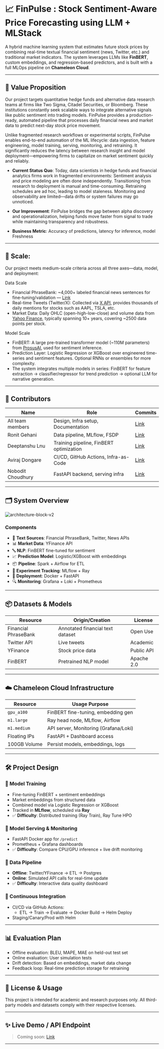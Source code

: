 # 📈 FinPulse : Stock Sentiment-Aware Price Forecasting using LLM + MLStack

A hybrid machine learning system that estimates future stock prices by combining real-time textual financial sentiment (news, Twitter, etc.) and traditional market indicators. The system leverages LLMs like **FinBERT**, custom embeddings, and regression-based predictors, and is built with a full MLOps pipeline on **Chameleon Cloud**.

---

## 🧠 Value Proposition

Our project targets quantitative hedge funds and alternative data research teams at firms like Two Sigma, Citadel Securities, or Bloomberg. These institutions constantly seek scalable ways to integrate alternative signals like public sentiment into trading models. FinPulse provides a production-ready, automated pipeline that processes daily financial news and market data to predict next-day stock price movement.

Unlike fragmented research workflows or experimental scripts, FinPulse enables end-to-end automation of the ML lifecycle: data ingestion, feature engineering, model training, serving, monitoring, and retraining. It significantly reduces the latency between research insight and model deployment—empowering firms to capitalize on market sentiment quickly and reliably.

- **Current Status Quo**: Today, data scientists in hedge funds and financial analytics firms work in fragmented environments:
Sentiment analysis and price modeling are often done independently.
Transitioning from research to deployment is manual and time-consuming.
Retraining schedules are ad hoc, leading to model staleness.
Monitoring and observability are limited—data drifts or system failures may go unnoticed.

- **Our Improvement**: FinPulse bridges the gap between alpha discovery and operationalization, helping funds move faster from signal to trade while maintaining transparency and robustness.
- **Business Metric**: Accuracy of predictions, latency for inference, model Freshness

---
##  📐 Scale:

Our project meets medium-scale criteria across all three axes—data, model, and deployment:

Data Scale

  - Financial PhraseBank: ~4,000+ labeled financial news sentences for fine-tuning/validation — [Link](https://huggingface.co/datasets/takala/financial_phrasebank)
  - Real-time Tweets (Twitter/X): Collected via [X API](https://developer.x.com/en/docs/x-api), provides thousands of daily mentions for stocks such as AAPL, TSLA, etc.
  - Market Data: Daily OHLC (open-high-low-close) and volume data from [Yahoo Finance](https://finance.yahoo.com/), typically spanning 10+ years, covering ~2500 data points per stock.
  
Model Scale

  - FinBERT: A large pre-trained transformer model (~110M parameters) from [ProsusAI](https://huggingface.co/ProsusAI/finbert), used for sentiment inference.
  - Prediction Layer: Logistic Regression or XGBoost over engineered time-series and sentiment features. Optional RNNs or ensembles for more complexity.
  - The system integrates multiple models in series: FinBERT for feature extraction → classifier/regressor for trend prediction → optional LLM for narrative generation.

---

## 👥 Contributors

| Name               | Role                                        | Commits |
|--------------------|---------------------------------------------|---------|
| All team members   | Design, Infra setup, Documentation          | [Link](#) |
| Ronit Gehani       | Data pipeline, MLflow, FSDP                 | [Link](#) |
| Deeptanshu Lnu     | Training pipeline, FinBERT optimization     | [Link](#) |
| Aviraj Dongare     | CI/CD, GitHub Actions, Infra-as-Code        | [Link](#) |
| Nobodit Choudhury  | FastAPI backend, serving infra              | [Link](https://github.com/DotBion/fluffy-fishstick/commits/main/?author=DotBion) |


---

## 🗂 System Overview

![architecture-block-v2](https://github.com/user-attachments/assets/0690acc0-020f-430c-aff8-65fd312ad57d)


### Components

- 📰 **Text Sources**: Financial PhraseBank, Twitter, News APIs
- 📊 **Market Data**: YFinance API
- 🔤 **NLP**: FinBERT fine-tuned for sentiment
- 📈 **Prediction Model**: Logistic/XGBoost with embeddings
- 📦 **Pipeline**: Spark + Airflow for ETL
- 🧪 **Experiment Tracking**: MLflow + Ray
- 🚀 **Deployment**: Docker + FastAPI
- 🔍 **Monitoring**: Grafana + Loki + Prometheus

---

## 📦 Datasets & Models

| Resource             | Origin/Creation                    | License |
|----------------------|-------------------------------------|---------|
| Financial PhraseBank | Annotated financial text dataset    | Open Use |
| Twitter API          | Live tweets                        | Academic |
| YFinance             | Stock price data                   | Public API |
| FinBERT              | Pretrained NLP model               | Apache 2.0 |

---

## ☁️ Chameleon Cloud Infrastructure

| Resource       | Usage Purpose                          |
|----------------|-----------------------------------------|
| `gpu_a100`     | FinBERT fine-tuning, embedding gen      |
| `m1.large`     | Ray head node, MLflow, Airflow          |
| `m1.medium`    | API server, Monitoring (Grafana/Loki)   |
| Floating IPs   | FastAPI + Dashboard access              |
| 100GB Volume   | Persist models, embeddings, logs        |

---

## 🛠️ Project Design

### 🧠 Model Training

- Fine-tuning FinBERT + sentiment embeddings
- Market embeddings from structured data
- Combined model via Logistic Regression or XGBoost
- Tracked in **MLflow**, scheduled via **Ray**
- ✅ **Difficulty**: Distributed training (Ray Train), Ray Tune HPO

### 🚀 Model Serving & Monitoring

- FastAPI Docker app for `/predict`
- Prometheus + Grafana dashboards
- ✅ **Difficulty**: Compare CPU/GPU inference + live drift monitoring

### 🔄 Data Pipeline

- **Offline**: Twitter/YFinance → ETL → Postgres
- **Online**: Simulated API calls for real-time update
- ✅ **Difficulty**: Interactive data quality dashboard

### 🔁 Continuous Integration

- CI/CD via GitHub Actions:
  - ETL → Train → Evaluate → Docker Build → Helm Deploy
- Staging/Canary/Prod with Helm
  

---

## 📊 Evaluation Plan

- Offline evaluation: BLEU, MAPE, MAE on held-out test set
- Online evaluation: User simulation tests
- Drift detection: Based on embeddings, market data change
- Feedback loop: Real-time prediction storage for retraining

---

## 📎 License & Usage

This project is intended for academic and research purposes only. All third-party models and datasets comply with their respective licenses.

---

## ✨ Live Demo / API Endpoint

> Coming soon: [Link](#)

---
